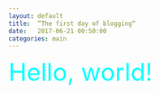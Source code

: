 ```yaml
---
layout: default
title:  “The first day of blogging“
date:   2017-06-21 00:50:00
categories: main
---
```


<font color=#00ffff size=72>Hello, world!</font>
